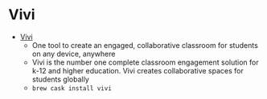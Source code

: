 # Vivi
- [Vivi](https://www.vivi.io/)
  -  One tool to create an engaged, collaborative classroom for students on any device, anywhere
  - Vivi is the number one complete classroom engagement solution for k-12 and higher education. Vivi creates collaborative spaces for students globally
  - `brew cask install vivi`
